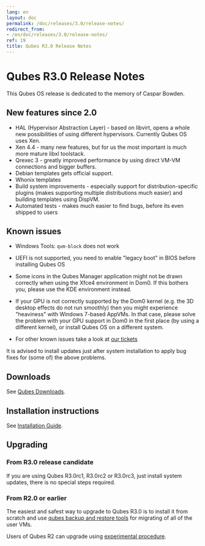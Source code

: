 ```yaml
---
lang: en
layout: doc
permalink: /doc/releases/3.0/release-notes/
redirect_from:
- /en/doc/releases/3.0/release-notes/
ref: 19
title: Qubes R3.0 Release Notes
---
```


Qubes R3.0 Release Notes
========================

This Qubes OS release is dedicated to the memory of Caspar Bowden.

New features since 2.0
----------------------

* HAL (Hypervisor Abstraction Layer) - based on libvirt, opens a whole new
  possibilities of using different hypervisors. Currently Qubes OS uses Xen.
* Xen 4.4 - many new features, but for us the most important is much more
  mature libxl toolstack.
* Qrexec 3 - greatly improved performance by using direct VM-VM connections and
  bigger buffers.
* Debian templates gets official support.
* Whonix templates
* Build system improvements - especially support for distribution-specific
  plugins (makes supporting multiple distributions much easier) and building
  templates using DispVM.
* Automated tests - makes much easier to find bugs, before its even shipped to users

Known issues
------------

* Windows Tools: `qvm-block` does not work

* UEFI is not supported, you need to enable "legacy boot" in BIOS before installing Qubes OS

* Some icons in the Qubes Manager application might not be drawn correctly when using the Xfce4 environment in Dom0. If this bothers you, please use the KDE environment instead.

* If your GPU is not correctly supported by the Dom0 kernel (e.g. the 3D desktop effects do not run smoothly) then you might experience "heaviness" with Windows 7-based AppVMs. In that case, please solve the problem with your GPU support in Dom0 in the first place (by using a different kernel), or install Qubes OS on a different system.

* For other known issues take a look at [our tickets](https://github.com/QubesOS/qubes-issues/issues?q=is%3Aopen+is%3Aissue+milestone%3A%22Release+3.0%22+label%3Abug)

It is advised to install updates just after system installation to apply bug fixes for (some of) the above problems.

Downloads
---------

See [Qubes Downloads](/doc/QubesDownloads/).

Installation instructions
-------------------------

See [Installation Guide](/doc/installation-guide/).

Upgrading
---------

### From R3.0 release candidate

If you are using Qubes R3.0rc1, R3.0rc2 or R3.0rc3, just install system updates, there is no special steps required.

### From R2.0 or earlier

The easiest and safest way to upgrade to Qubes R3.0 is to install it from scratch and use [qubes backup and restore tools](/doc/backup-restore/) for migrating of all of the user VMs.

Users of Qubes R2 can upgrade using [experimental procedure](/doc/upgrade-to-r3.0/).
